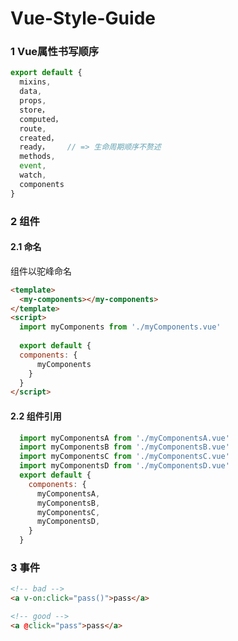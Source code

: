 # Vue-Style-Guide

### 1 Vue属性书写顺序

```javascript
export default {
  mixins,
  data,
  props,
  store，
  computed，
  route,
  created，
  ready，    // => 生命周期顺序不赘述
  methods,
  event,
  watch,
  components
}
```



### 2 组件

#### 2.1 命名

组件以驼峰命名

```html
<template>
  <my-components></my-components>
</template>
<script>
  import myComponents from './myComponents.vue'
    
  export default {
  components: {
  	  myComponents
    }
  }
</script>

```

#### 2.2 组件引用

```javascript
  import myComponentsA from './myComponentsA.vue'  
  import myComponentsB from './myComponentsB.vue'
  import myComponentsC from './myComponentsC.vue'
  import myComponentsD from './myComponentsD.vue'
  export default {
    components: {
  	  myComponentsA,
      myComponentsB,
      myComponentsC,
      myComponentsD,
    }
  }
```

### 3 事件

```html
<!-- bad -->
<a v-on:click="pass()">pass</a>

<!-- good -->
<a @click="pass">pass</a>
  
```
